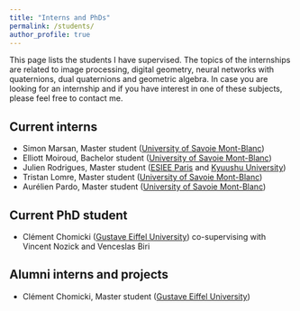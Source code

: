 ```yaml
---
title: "Interns and PhDs"
permalink: /students/
author_profile: true
---
```

This page lists the students I have supervised. The topics of the internships are related to image processing, digital geometry, neural networks with quaternions, dual quaternions and geometric algebra. In case you are looking for an internship and if you have interest in one of these subjects, please feel free to contact me.

## Current interns
- Simon Marsan, Master student ([University of Savoie Mont-Blanc](https://www.univ-smb.fr/en/))
- Elliott Moiroud, Bachelor student ([University of Savoie Mont-Blanc](https://www.univ-smb.fr/en/)) 
- Julien Rodrigues, Master student ([ESIEE Paris](https://www.esiee.fr/) and [Kyuushu University](https://www.kyushu-u.ac.jp/en/university/publicity/publications/connect))
- Tristan Lomre, Master student ([University of Savoie Mont-Blanc](https://www.univ-smb.fr/en/))
- Aurélien Pardo, Master student ([University of Savoie Mont-Blanc](https://www.univ-smb.fr/en/))


## Current PhD student
- Clément Chomicki ([Gustave Eiffel University](https://www.univ-gustave-eiffel.fr/en/)) co-supervising with Vincent Nozick and Venceslas Biri

## Alumni interns and projects
- Clément Chomicki, Master student ([Gustave Eiffel University](https://www.univ-gustave-eiffel.fr/en/))